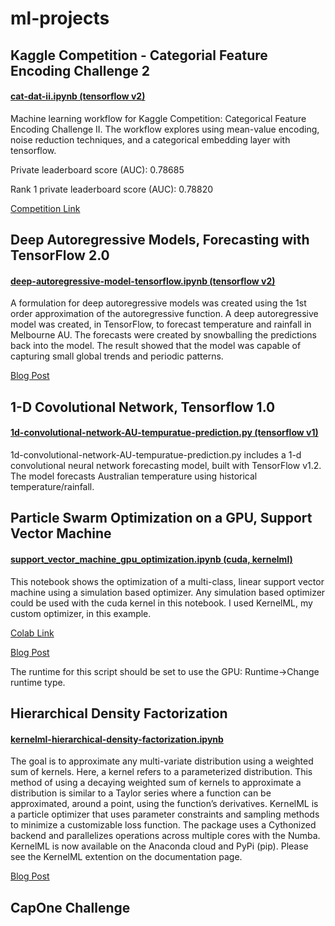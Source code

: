 # ml-projects

## Kaggle Competition - Categorial Feature Encoding Challenge 2

#### [cat-dat-ii.ipynb (tensorflow v2)](https://github.com/freedomtowin/ml-projects/blob/master/Kaggle-Categorical-Feature-Encoding-Challenge-2/cat-data-ii.ipynb)

Machine learning workflow for Kaggle Competition: Categorical Feature Encoding Challenge II. The workflow explores using mean-value encoding, noise reduction techniques, and a categorical embedding layer with tensorflow. 

Private leaderboard score (AUC): 0.78685

Rank 1 private leaderboard score (AUC): 0.78820

[Competition Link](https://www.kaggle.com/c/cat-in-the-dat-ii/)

## Deep Autoregressive Models, Forecasting with TensorFlow 2.0

#### [deep-autoregressive-model-tensorflow.ipynb (tensorflow v2)](https://github.com/freedomtowin/ml-projects/blob/master/Deep-Autoregressive-Model/deep-autoregressive-model-v1.ipynb)

A formulation for deep autoregressive models was created using the 1st order approximation of the autoregressive function. A deep autoregressive model was created, in TensorFlow, to forecast temperature and rainfall in Melbourne AU. The forecasts were created by snowballing the predictions back into the model. The result showed that the model was capable of capturing small global trends and periodic patterns.

[Blog Post](https://freedomtowin.github.io/2020/05/12/Deep-Autoregressive-Models.html)

## 1-D Covolutional Network, Tensorflow 1.0

#### [1d-convolutional-network-AU-tempuratue-prediction.py (tensorflow v1)](https://github.com/freedomtowin/ml-projects/blob/master/1d-convolutional-network-AU-tempuratue-prediction.py) 

   1d-convolutional-network-AU-tempuratue-prediction.py includes a 1-d convolutional neural network forecasting model, built with TensorFlow v1.2. The model forecasts Australian    temperature using historical temperature/rainfall. 

## Particle Swarm Optimization on a GPU, Support Vector Machine 

#### [support_vector_machine_gpu_optimization.ipynb (cuda, kernelml)](https://github.com/freedomtowin/ml-projects/blob/master/Particle-Swarm-Optimization-On-GPU/support_vector_machine_gpu_optimization.ipynb)

This notebook shows the optimization of a multi-class, linear support vector machine using a simulation based optimizer. Any simulation based optimizer could be used with the cuda kernel in this notebook. I used KernelML, my custom optimizer, in this example. 

[Colab Link](https://colab.research.google.com/drive/1AptayjRoDITNLmyfCc0T7z_xKFBlg2l-#scrollTo=pa88P5JUvv_X)

[Blog Post](https://freedomtowin.github.io/2019/12/11/KernelML-SVM-GPU.html)

The runtime for this script should be set to use the GPU: Runtime->Change runtime type.

## Hierarchical Density Factorization

#### [kernelml-hierarchical-density-factorization.ipynb](https://github.com/freedomtowin/ml-projects/blob/master/kernelml-hierarchical-density-factorization.ipynb)

The goal is to approximate any multi-variate distribution using a weighted sum of kernels. Here, a kernel refers to a parameterized distribution. This method of using a decaying weighted sum of kernels to approximate a distribution is similar to a Taylor series where a function can be approximated, around a point, using the function’s derivatives. KernelML is a particle optimizer that uses parameter constraints and sampling methods to minimize a customizable loss function. The package uses a Cythonized backend and parallelizes operations across multiple cores with the Numba. KernelML is now available on the Anaconda cloud and PyPi (pip). Please see the KernelML extention on the documentation page.

[Blog Post](https://freedomtowin.github.io/2020/04/04/KernelML-Hierarchical-Density-Factorization.html)

## CapOne Challenge

